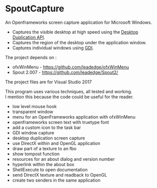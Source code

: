# SpoutCapture
An Openframeworks screen capture application for Microsoft Windows.

- Captures the visible desktop at high speed using the [Desktop Duplication API](https://docs.microsoft.com/en-us/windows/win32/direct3ddxgi/desktop-dup-api).
- Captures the region of the desktop under the application window.
- Captures individual windows using [GDI](https://docs.microsoft.com/en-us/windows/win32/gdi/windows-gdi).

The project depends on :  
* ofxWinMenu - https://github.com/leadedge/ofxWinMenu  
* Spout 2.007 - https://github.com/leadedge/Spout2/

The project files are for Visual Studio 2017

This program uses various techniques, all tested and working.\
I mention this because the code could be useful for the reader.

- low level mouse hook
- transparent window
- menu for an OpenFrameworks application with ofxWinMenu
- openframeworks screen text with truetype font
- add a custom icon to the task bar
- GDI window capture
- desktop duplication screen capture
- use DirectX within and OpenGL application
- draw part of a texture to an fbo
- show tompost function
- resources for an about dialog and version number
- hyperlink within the about box
- ShellExecute to open documentation
- send DirectX texture and readback to OpenGL
- create two senders in the same application



